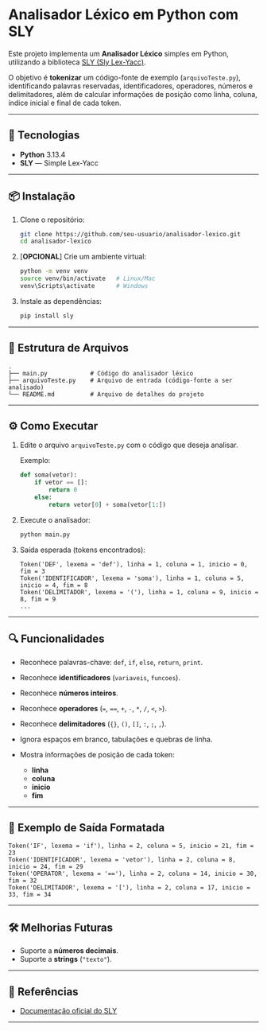 # Analisador Léxico em Python com SLY

Este projeto implementa um **Analisador Léxico** simples em Python, utilizando a biblioteca [SLY (Sly Lex-Yacc)](https://sly.readthedocs.io/_/downloads/en/latest/pdf).

O objetivo é **tokenizar** um código-fonte de exemplo (`arquivoTeste.py`), identificando palavras reservadas, identificadores, operadores, números e delimitadores, além de calcular informações de posição como linha, coluna, índice inicial e final de cada token.

---

## 🚀 Tecnologias

* **Python** 3.13.4
* **SLY** — Simple Lex-Yacc

---

## 📦 Instalação

1. Clone o repositório:

   ```bash
   git clone https://github.com/seu-usuario/analisador-lexico.git
   cd analisador-lexico
   ```

2. [**OPCIONAL**] Crie um ambiente virtual:

   ```bash
   python -m venv venv
   source venv/bin/activate   # Linux/Mac
   venv\Scripts\activate      # Windows
   ```

3. Instale as dependências:

   ```bash
   pip install sly
   ```

---

## 📜 Estrutura de Arquivos

```
.
├── main.py            # Código do analisador léxico
├── arquivoTeste.py    # Arquivo de entrada (código-fonte a ser analisado)
└── README.md          # Arquivo de detalhes do projeto
```

---

## ⚙️ Como Executar

1. Edite o arquivo `arquivoTeste.py` com o código que deseja analisar.

   Exemplo:

   ```python
   def soma(vetor):
       if vetor == []:
           return 0
       else:
           return vetor[0] + soma(vetor[1:])
   ```

2. Execute o analisador:

   ```bash
   python main.py
   ```

3. Saída esperada (tokens encontrados):

   ```
   Token('DEF', lexema = 'def'), linha = 1, coluna = 1, inicio = 0, fim = 3
   Token('IDENTIFICADOR', lexema = 'soma'), linha = 1, coluna = 5, inicio = 4, fim = 8
   Token('DELIMITADOR', lexema = '('), linha = 1, coluna = 9, inicio = 8, fim = 9
   ...
   ```

---

## 🔍 Funcionalidades

* Reconhece palavras-chave: `def`, `if`, `else`, `return`, `print`.
* Reconhece **identificadores** (`variaveis`, `funcoes`).
* Reconhece **números inteiros**.
* Reconhece **operadores** (`=`, `==`, `+`, `-`, `*`, `/`, `<`, `>`).
* Reconhece **delimitadores** (`{}`, `()`, `[]`, `:`, `;`, `,`).
* Ignora espaços em branco, tabulações e quebras de linha.
* Mostra informações de posição de cada token:

  * **linha**
  * **coluna**
  * **inicio**
  * **fim**

---

## 📌 Exemplo de Saída Formatada

```
Token('IF', lexema = 'if'), linha = 2, coluna = 5, inicio = 21, fim = 23
Token('IDENTIFICADOR', lexema = 'vetor'), linha = 2, coluna = 8, inicio = 24, fim = 29
Token('OPERATOR', lexema = '=='), linha = 2, coluna = 14, inicio = 30, fim = 32
Token('DELIMITADOR', lexema = '['), linha = 2, coluna = 17, inicio = 33, fim = 34
```

---

## 🛠 Melhorias Futuras

* Suporte a **números decimais**.
* Suporte a **strings** (`"texto"`).

---

## 📖 Referências

* [Documentação oficial do SLY](https://sly.readthedocs.io/)

---